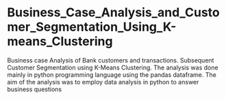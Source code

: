 # Business_Case_Analysis_and_Customer_Segmentation_Using_K-means_Clustering
Business case Analysis of Bank customers and transactions. Subsequent Customer Segmentation using K-Means Clustering.
The analysis was done mainly in python programming language using the pandas dataframe. The aim of the analysis was to employ data analysis in python to answer business questions 
